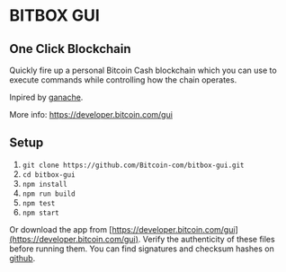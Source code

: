 # BITBOX GUI

## One Click Blockchain

Quickly fire up a personal Bitcoin Cash blockchain which you can use to execute commands while controlling how the chain operates.

Inpired by [ganache](http://truffleframework.com/ganache/).

More info: https://developer.bitcoin.com/gui

## Setup

1. `git clone https://github.com/Bitcoin-com/bitbox-gui.git`
2. `cd bitbox-gui`
3. `npm install`
4. `npm run build`
5. `npm test`
6. `npm start`

Or download the app from [https://developer.bitcoin.com/gui](https://developer.bitcoin.com/gui). Verify the authenticity of these files before running them.  You can find signatures and checksum hashes on [github](https://github.com/Bitcoin-com/keys-n-hashes).
